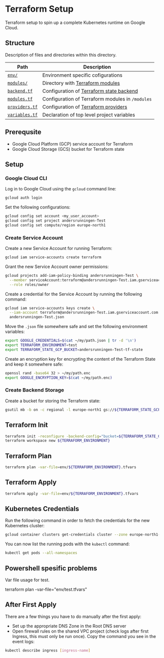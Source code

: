 # Terraform Setup

Terraform setup to spin up a complete Kubernetes runtime on Google Cloud.

## Structure

Description of files and directories within this directory.

| Path                             | Description |
|----------------------------------|-------------------------------------------|
| [`env/`](./env)                  | Environment specific cofigurations        |
| [`modules/`](./modules)          | Directory with [Terraform modules][terraform_module] |
| [`backend.tf`](./backend.tf)     | Configuration of [Terraform state backend][terraform_backend] |
| [`modules.tf`](./modules.tf)     | Configuration of Terraform modules in `/modules` |
| [`providers.tf`](./providers.tf) | Configuration of [Terraform providers][terraform_providers] |
| [`variables.tf`](./variables.tf) | Declaration of top level project variables |

[terraform_module]: https://www.terraform.io/docs/modules/index.html
[terraform_backend]: https://www.terraform.io/docs/backends/index.html
[terraform_providers]: https://www.terraform.io/docs/providers/google/index.html

## Prerequsite

* Google Cloud Platform (GCP) service account for Terraform
* Google Cloud Storage (GCS) bucket for Terraform state

## Setup

### Google Cloud CLI

Log in to Google Cloud using the `gcloud` command line:

```bash
gcloud auth login
```

Set the following configurations:

```bash
gcloud config set account <my_user_account>
gcloud config set project andersrunningen-Test
gcloud config set compute/region europe-north1
```

### Create Service Account

Create a new Service Account for running Terraform:

```bash
gcloud iam service-accounts create terraform
```

Grant the new Service Account owner permissions:

```bash
gcloud projects add-iam-policy-binding andersrunningen-Test \
  --member serviceAccount:terraform@andersrunningen-Test.iam.gserviceaccount.com \
  --role roles/owner
```

Create a credential for the Service Account by running the following command:

```bash
gcloud iam service-accounts keys create \
  --iam-account terraform@andersrunningen-Test.iam.gserviceaccount.com \
  andersrunningen-Test.json
```

Move the `.json` file somewhere safe and set the following environment variables:

```bash
export GOOGLE_CREDENTIALS=$(cat ~/my/path.json | tr -d '\n')
export TERRAFORM_ENVIRONMENT=test
export TERRAFORM_STATE_GCP_BUCKET=andersrunningen-Test-tf-state
```

Create an encryption key for encrypting the content of the Terraform State and
keep it somewhere safe:

```bash
openssl rand -base64 32 > ~/my/path.enc
export GOOGLE_ENCRYPTION_KEY=$(cat ~/my/path.enc)
```

### Create Backend Storage

Create a bucket for storing the Terraform state:

```bash
gsutil mb -b on -c regional -l europe-north1 gs://${TERRAFORM_STATE_GCP_BUCKET}
```

## Terraform Init

```bash
terraform init -reconfigure -backend-config="bucket=${TERRAFORM_STATE_GCP_BUCKET}"
terraform workspace new ${TERRAFORM_ENVIRONMENT}
```

## Terraform Plan

```bash
terraform plan -var-file=env/${TERRAFORM_ENVIRONMENT}.tfvars
```

## Terraform Apply

```bash
terraform apply -var-file=env/${TERRAFORM_ENVIRONMENT}.tfvars
```

## Kubernetes Credentials

Run the following command in order to fetch the credentials for the new
Kubernetes cluster:

```bash
gcloud container clusters get-credentials cluster --zone europe-north1-a
```

You can now list the running pods with the `kubectl` command:

```bash
kubectl get pods --all-namespaces
```

## Powershell spesific problems

Var file usage for test.

terraform plan -var-file="env/test.tfvars"

## After First Apply

There are a few things you have to do manually after the first apply:

* Set up the appropriate DNS Zone in the Root DNS server
* Open firewall rules on the shared VPC project (check logs after first Ingress,
  this must only be run once). Copy the command you see in the event logs:

```bash
kubectl describe ingress [ingress-name]
```
